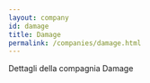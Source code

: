 ```yaml
---
layout: company
id: damage
title: Damage
permalink: /companies/damage.html
---
```


Dettagli della compagnia Damage